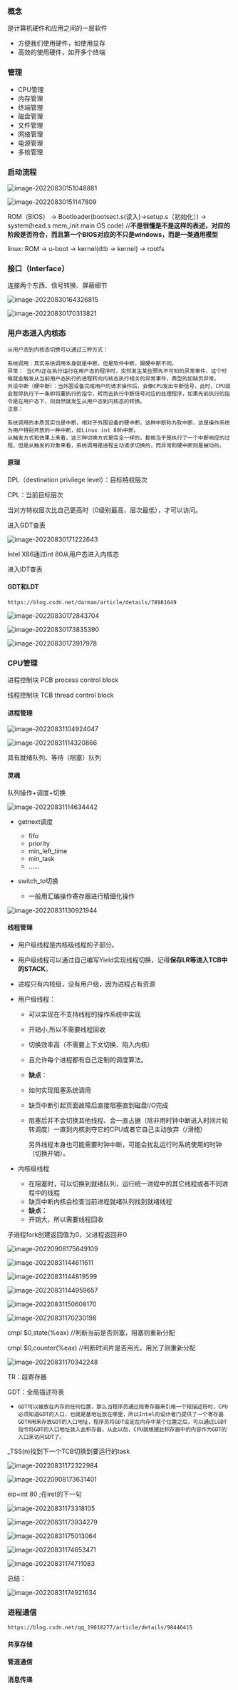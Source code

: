 ### 概念

是计算机硬件和应用之间的一层软件

- 方便我们使用硬件，如使用显存
- 高效的使用硬件，如开多个终端

### 管理

- CPU管理
- 内存管理
- 终端管理
- 磁盘管理
- 文件管理
- 网络管理
- 电源管理
- 多核管理

### 启动流程

![image-20220830151048881](../typora-user-images/image-20220830151048881.png)

![image-20220830151147809](../typora-user-images/image-20220830151147809.png)

ROM（BIOS） -> Bootloader(bootsect.s(读入)->setup.s（初始化）) -> system(head.s mem_init main OS code)  //**不是很懂是不是这样的表述，对应的阶段是否符合，而且第一个BIOS对应的不只是windows，而是一类通用模型**

linux: ROM -> u-boot -> kernel(dtb -> kernel) -> rootfs

### 接口（Interface）

连接两个东西、信号转换、屏蔽细节

![image-20220830164326815](../typora-user-images/image-20220830164326815.png)

![image-20220830170313821](../typora-user-images/image-20220830170313821.png)

### 用户态进入内核态

```
从用户态到内核态切换可以通过三种方式：

系统调用：其实系统调用本身就是中断，但是软件中断，跟硬中断不同。
异常： 当CPU正在执行运行在用户态的程序时，突然发生某些预先不可知的异常事件，这个时候就会触发从当前用户态执行的进程转向内核态执行相关的异常事件，典型的如缺页异常。
外设中断（硬中断）：当外围设备完成用户的请求操作后，会像CPU发出中断信号，此时，CPU就会暂停执行下一条即将要执行的指令，转而去执行中断信号对应的处理程序，如果先前执行的指令是在用户态下，则自然就发生从用户态到内核态的转换。
注意：

系统调用的本质其实也是中断，相对于外围设备的硬中断，这种中断称为软中断，这是操作系统为用户特别开放的一种中断，如Linux int 80h中断。
从触发方式和效果上来看，这三种切换方式是完全一样的，都相当于是执行了一个中断响应的过程。但是从触发的对象来看，系统调用是进程主动请求切换的，而异常和硬中断则是被动的。
```

#### 原理

DPL（destination privilege level）：目标特权层次

CPL：当前目标层次

当对方特权层次比自己更高时（0级别最高，层次最低），才可以访问。

进入GDT查表

![image-20220830171222643](../typora-user-images/image-20220830171222643.png)

Intel X86通过int 80从用户态进入内核态

进入IDT查表

#### GDT和LDT

```
https://blog.csdn.net/darmao/article/details/78981649
```

![image-20220830172843704](../typora-user-images/image-20220830172843704.png)

![image-20220830173835390](../typora-user-images/image-20220830173835390.png)

![image-20220830173917978](../typora-user-images/image-20220830173917978.png)

### CPU管理

进程控制块 PCB process control block

线程控制块 TCB thread control block

#### 进程管理

![image-20220831104924047](../typora-user-images/image-20220831104924047.png)

![image-20220831114320866](../typora-user-images/image-20220831114320866.png)

具有就绪队列、等待（阻塞）队列

#### 灵魂

队列操作+调度+切换

![image-20220831114634442](../typora-user-images/image-20220831114634442.png)

- getnext调度
  - fifo
  - priority
  - min_left_time
  - min_task
  - ......

- switch_to切换
  - 一般用汇编操作寄存器进行精细化操作

![image-20220831130921944](../typora-user-images/image-20220831130921944.png)

#### 线程管理

- 用户级线程是内核级线程的子部分。

- 用户级线程可以通过自己编写Yield实现线程切换，记得**保存LR等进入TCB中的STACK**。

- 进程只有内核级，没有用户级，因为进程占有资源

- 用户级线程：

  - 可以实现在不支持线程的操作系统中实现

  - 开销小,所以不需要线程回收

  - 切换效率高（不需要上下文切换、陷入内核）

  - 且允许每个进程都有自己定制的调度算法。

  - **缺点**：

  - 如何实现阻塞系统调用

  - 缺页中断引起页面故障后直接阻塞直到磁盘I/O完成

  - 阻塞后并不会切换其他线程、会一直占据（除非用时钟中断进入时间片轮转调度）一直到内核剥夺它的CPU或者它自己主动放弃（/滑稽）

    另外线程本身也可能需要时钟中断，可能会扰乱运行时系统使用的时钟（切换开销）。

- 内核级线程

  - 在阻塞时，可以切换到就绪队列，运行统一进程中的其它线程或者不同进程中的线程
  - 缺页中断内核会检查当前进程就绪队列找到就绪线程
  - **缺点：**
  - 开销大，所以需要线程回收

子进程fork创建返回值为0，父进程返回非0

![image-20220908175649109](../typora-user-images/image-20220908175649109.png)

![image-20220831144611611](../typora-user-images/image-20220831144611611.png)

![image-20220831144819599](../typora-user-images/image-20220831144819599.png)

![image-20220831144959657](../typora-user-images/image-20220831144959657.png)

![image-20220831150608170](../typora-user-images/image-20220831150608170.png)

![image-20220831170230198](../typora-user-images/image-20220831170230198.png)



cmpl $0,state(%eax) 	//判断当前是否则塞，阻塞则重新分配

cmpl $0,counter(%eax)	//判断时间片是否用光，用光了则重新分配

![image-20220831170342248](../typora-user-images/image-20220831170342248.png)

TR：段寄存器

GDT：全局描述符表

- ```
  GDT可以被放在内存的任何位置，那么当程序员通过段寄存器来引用一个段描述符时，CPU必须知道GDT的入口，也就是基地址放在哪里，所以Intel的设计者门提供了一个寄存器GDTR用来存放GDT的入口地址，程序员将GDT设定在内存中某个位置之后，可以通过LGDT指令将GDT的入口地址装入此积存器，从此以后，CPU就根据此积存器中的内容作为GDT的入口来访问GDT了。
  ```

_TSS(n)找到下一个TCB切换到要运行的task

![image-20220831172322984](../typora-user-images/image-20220831172322984.png)

![image-20220908173631401](../typora-user-images/image-20220908173631401.png)

eip=int 80	;在iret的下一句

![image-20220831173318105](../typora-user-images/image-20220831173318105.png)

![image-20220831173934279](../typora-user-images/image-20220831173934279.png)

![image-20220831175013064](../typora-user-images/image-20220831175013064.png)

![image-20220831174653471](../typora-user-images/image-20220831174653471.png)

![image-20220831174711083](../typora-user-images/image-20220831174711083.png)

总结：

![image-20220831174921634](../typora-user-images/image-20220831174921634.png)







### 进程通信

```
https://blog.csdn.net/qq_19018277/article/details/98446415
```

#### 共享存储

#### 管道通信

#### 消息传递
